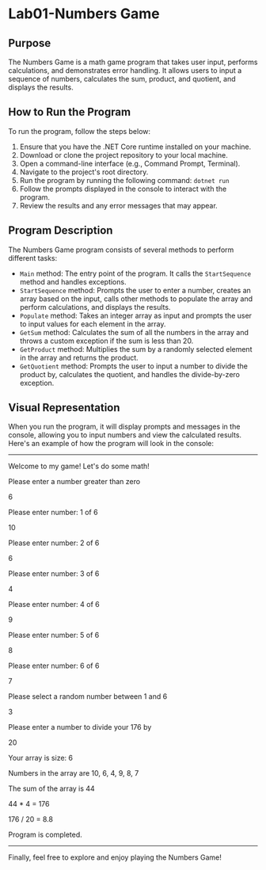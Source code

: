 # Lab01-Numbers Game

## Purpose
The Numbers Game is a math game program that takes user input, performs calculations, and demonstrates error handling. It allows users to input a sequence of numbers, calculates the sum, product, and quotient, and displays the results.

## How to Run the Program
To run the program, follow the steps below:

1. Ensure that you have the .NET Core runtime installed on your machine.
2. Download or clone the project repository to your local machine.
3. Open a command-line interface (e.g., Command Prompt, Terminal).
4. Navigate to the project's root directory.
5. Run the program by running the following command: `dotnet run`
6. Follow the prompts displayed in the console to interact with the program.
7. Review the results and any error messages that may appear.

## Program Description
The Numbers Game program consists of several methods to perform different tasks:

- `Main` method: The entry point of the program. It calls the `StartSequence` method and handles exceptions.
- `StartSequence` method: Prompts the user to enter a number, creates an array based on the input, calls other methods to populate the array and perform calculations, and displays the results.
- `Populate` method: Takes an integer array as input and prompts the user to input values for each element in the array.
- `GetSum` method: Calculates the sum of all the numbers in the array and throws a custom exception if the sum is less than 20.
- `GetProduct` method: Multiplies the sum by a randomly selected element in the array and returns the product.
- `GetQuotient` method: Prompts the user to input a number to divide the product by, calculates the quotient, and handles the divide-by-zero exception.

## Visual Representation
When you run the program, it will display prompts and messages in the console, allowing you to input numbers and view the calculated results. Here's an example of how the program will look in the console:

---

Welcome to my game! Let's do some math!


Please enter a number greater than zero

6


Please enter number: 1 of 6


10


Please enter number: 2 of 6


6


Please enter number: 3 of 6


4


Please enter number: 4 of 6


9


Please enter number: 5 of 6


8


Please enter number: 6 of 6


7


Please select a random number between 1 and 6


3


Please enter a number to divide your 176 by


 20
 
 
Your array is size: 6


Numbers in the array are 10, 6, 4, 9, 8, 7


The sum of the array is 44


44 *  4 = 176


176 / 20 = 8.8


Program is completed.

---


Finally, feel free to explore and enjoy playing the Numbers Game!





